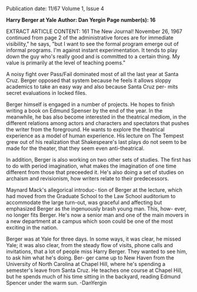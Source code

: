 Publication date: 11/67
Volume 1, Issue 4

**Harry Berger at Yale**
**Author: Dan Yergin**
**Page number(s): 16**

EXTRACT ARTICLE CONTENT:
161 The New Journal! November 26, 1967 
continued from page 2 
of the administrative forces are for 
immediate visibility," he says, "but I want 
to see the formal program emerge out of 
informal programs. I'm against instant 
experimentation. It tends to play down the 
guy who's really good and is committed to 
a certain thing. My value is primarily at 
the level of teaching poems." 

A noisy fight over Pass/Fail dominated 
most of all the last year at Santa Cruz. 
Berger opposed that system because he 
feels it allows sloppy academics to take an 
easy way and also because Santa Cruz per-
mits secret evaluations in locked files. 

Berger himself is engaged in a number 
of projects. He hopes to finish writing a 
book on Edmund Spenser by the end of 
the year. In the meanwhile, he bas also 
become interested in the theatrical 
mediom, in the different relations among 
actors and characters and spectators that 
pushes the writer from the foreground. He 
wants to explore the theatrical experience 
as a model of human experience. His 
lecture on The Tempest grew out of his 
realization that Shakespeare's last plays do 
not seem to be made for the theater, that 
they seem even anti-theatrical. 

In addition, Berger is also working on 
two other sets of studies. The first has to do 
with period imagination, what makes the 
imagination of one time different from 
those that preceeded it. He's also doing a 
set of studies on archaism and revisionism, 
how writers relate to their predecessors. 

Maynard Mack's allegorical introduc-
tion of Berger at the lecture, which had 
moved from the Graduate School to the 
Law School auditorium to accommodate 
the large turn-out, was graceful and 
affecting but emphasized Berger as the 
ingenuously brash young man. This, how-
ever, no longer fits Berger. He's now a 
senior man and one of the main movers in 
a new department at a campus which soon 
could be one of the most exciting in the 
nation. 

Berger was at Yale for three days. In 
some ways, it was clear, he missed Yale; it 
was also clear, from the steady flow of 
visits, phone calls and invitations, that a lot 
of people miss Harry Berger. They wanted 
to see him, to ask him what he's doing. Ber-
ger came up to New Haven from the 
University of North Carolina at Chapel 
Hill, where he's spending a semester's 
leave from Santa Cruz. He teaches one 
course at Chapel Hill, but he spends 
much of his time sitting in the backyard, 
reading Edmund Spencer under the warm 
sun. 
-DanYergin